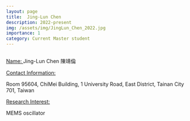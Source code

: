 ```yaml
---
layout: page
title:  Jing-Lun Chen
description: 2022-present
img: /assets/img/JingLun_Chen_2022.jpg
importance: 1
category: Current Master student
---
```


<div class="row">
    <div class="col-sm-4 mt-3 mt-md-0">
        <img class="img-fluid rounded z-depth-1" src="{{ '/assets/img/JingLun_Chen_2022.jpg' | relative_url }}" alt="" title="example image"/>
    </div>
</div>

<a href="#"> Name: </a> 
Jing-Lun Chen 陳靖倫

<a href="#"> Contact Information: </a>

<p>Room 95604, ChiMei Building, 1 University Road, East District, Tainan City 701, Taiwan</p>

<a href="#"> Research Interest: </a>

MEMS oscillator 